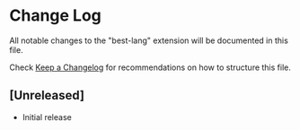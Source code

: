 # Change Log

All notable changes to the "best-lang" extension will be documented in this file.

Check [Keep a Changelog](http://keepachangelog.com/) for recommendations on how to structure this file.

## [Unreleased]

- Initial release